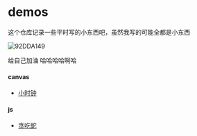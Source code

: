 # demos

这个仓库记录一些平时写的小东西吧，虽然我写的可能全都是小东西

![92DDA149](https://ss1.bdstatic.com/70cFuXSh_Q1YnxGkpoWK1HF6hhy/it/u=3217194737,1783063894&fm=26&gp=0.jpg)

给自己加油  哈哈哈哈啊哈

#### canvas

- [小时钟](https://codepen.io/lonmon/pen/KKVezpB)

#### js

- [贪吃蛇](https://longwayya.github.io/greedySnake/)
